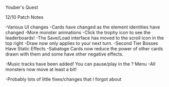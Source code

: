 Youber's Quest

12/10 Patch Notes

-Various UI changes
-Cards have changed as the element identities have changed
-More monster animations
-Click the trophy icon to see the leaderboards!
-The Save/Load interface has moved to the scroll icon in the top right
-Draw now only applies to your next turn.
-Second Tier Bosses Have Static Effects
-Sabatoge Cards now reduce the power of other cards drawn with them and some have other negative effects.

-Music tracks have been added! You can pause/play in the ? Menu
-All monsters now move at least a bit!

-Probably lots of little fixes/changes that I forgot about
